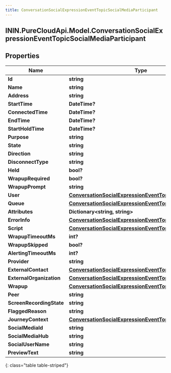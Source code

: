 ```yaml
---
title: ConversationSocialExpressionEventTopicSocialMediaParticipant
---
```

## ININ.PureCloudApi.Model.ConversationSocialExpressionEventTopicSocialMediaParticipant

## Properties

|Name | Type | Description | Notes|
|------------ | ------------- | ------------- | -------------|
| **Id** | **string** |  | [optional] |
| **Name** | **string** |  | [optional] |
| **Address** | **string** |  | [optional] |
| **StartTime** | **DateTime?** |  | [optional] |
| **ConnectedTime** | **DateTime?** |  | [optional] |
| **EndTime** | **DateTime?** |  | [optional] |
| **StartHoldTime** | **DateTime?** |  | [optional] |
| **Purpose** | **string** |  | [optional] |
| **State** | **string** |  | [optional] |
| **Direction** | **string** |  | [optional] |
| **DisconnectType** | **string** |  | [optional] |
| **Held** | **bool?** |  | [optional] |
| **WrapupRequired** | **bool?** |  | [optional] |
| **WrapupPrompt** | **string** |  | [optional] |
| **User** | [**ConversationSocialExpressionEventTopicUriReference**](ConversationSocialExpressionEventTopicUriReference.html) |  | [optional] |
| **Queue** | [**ConversationSocialExpressionEventTopicUriReference**](ConversationSocialExpressionEventTopicUriReference.html) |  | [optional] |
| **Attributes** | **Dictionary&lt;string, string&gt;** |  | [optional] |
| **ErrorInfo** | [**ConversationSocialExpressionEventTopicErrorBody**](ConversationSocialExpressionEventTopicErrorBody.html) |  | [optional] |
| **Script** | [**ConversationSocialExpressionEventTopicUriReference**](ConversationSocialExpressionEventTopicUriReference.html) |  | [optional] |
| **WrapupTimeoutMs** | **int?** |  | [optional] |
| **WrapupSkipped** | **bool?** |  | [optional] |
| **AlertingTimeoutMs** | **int?** |  | [optional] |
| **Provider** | **string** |  | [optional] |
| **ExternalContact** | [**ConversationSocialExpressionEventTopicUriReference**](ConversationSocialExpressionEventTopicUriReference.html) |  | [optional] |
| **ExternalOrganization** | [**ConversationSocialExpressionEventTopicUriReference**](ConversationSocialExpressionEventTopicUriReference.html) |  | [optional] |
| **Wrapup** | [**ConversationSocialExpressionEventTopicWrapup**](ConversationSocialExpressionEventTopicWrapup.html) |  | [optional] |
| **Peer** | **string** |  | [optional] |
| **ScreenRecordingState** | **string** |  | [optional] |
| **FlaggedReason** | **string** |  | [optional] |
| **JourneyContext** | [**ConversationSocialExpressionEventTopicJourneyContext**](ConversationSocialExpressionEventTopicJourneyContext.html) |  | [optional] |
| **SocialMediaId** | **string** |  | [optional] |
| **SocialMediaHub** | **string** |  | [optional] |
| **SocialUserName** | **string** |  | [optional] |
| **PreviewText** | **string** |  | [optional] |
{: class="table table-striped"}


